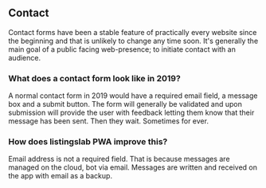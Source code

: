 ## Contact

Contact forms have been a stable feature of practically every website since the beginning and that is unlikely to change any time soon. It's generally the main goal of a public facing web-presence; to initiate contact with an audience. 

### What does a contact form look like in 2019?

A normal contact form in 2019 would have a required email field, a message box and a submit button. The form will generally be validated and upon submission will provide the user with feedback letting them know that their message has been sent. Then they wait. Sometimes for ever. 

### How does listingslab PWA improve this?

Email address is not a required field. That is because messages are managed on the cloud, bot via email. Messages are written and received on the app with email as a backup.



